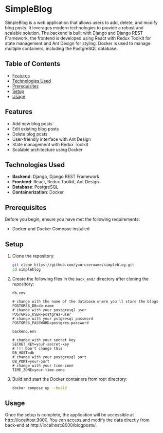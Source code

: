 # SimpleBlog

SimpleBlog is a web application that allows users to add, delete, and modify blog posts. It leverages modern technologies to provide a robust and scalable solution. The backend is built with Django and Django REST Framework, the frontend is developed using React with Redux Toolkit for state management and Ant Design for styling. Docker is used to manage multiple containers, including the PostgreSQL database.

## Table of Contents

- [Features](#features)
- [Technologies Used](#technologies-used)
- [Prerequisites](#prerequisites)
- [Setup](#setup)
- [Usage](#usage)

## Features

- Add new blog posts
- Edit existing blog posts
- Delete blog posts
- User-friendly interface with Ant Design
- State management with Redux Toolkit
- Scalable architecture using Docker

## Technologies Used

- **Backend**: Django, Django REST Framework
- **Frontend**: React, Redux Toolkit, Ant Design
- **Database**: PostgreSQL
- **Containerization**: Docker

## Prerequisites

Before you begin, ensure you have met the following requirements:

- Docker and Docker Compose installed

## Setup

1. Clone the repository:

   ```sh
   git clone https://github.com/yourusername/simpleblog.git
   cd simpleblog
   ```

2. Create the following files in the `back_end/` directory after cloning the repository:

   `db.env`
   ```env
   # change with the name of the database where you'll store the blogs
   POSTGRES_DB=db-name
   # change with your postgresql user
   POSTGRES_USER=postgres-user
   # change with your pstgresql password
   POSTGRES_PASSWORD=postgres-password
   ```

   `backend.env`
   ```env
   # change with your secret key
   SECRET_KEY=your-secret-key
   # !!! Don't change this
   DB_HOST=db
   # change with your postgresql port
   DB_PORT=your-port
   # change with your time-zone
   TIME_ZONE=your-time-zone
   ```

3. Build and start the Docker containers from root directory:

    ```sh
    docker compose up --build
    ```

## Usage
Once the setup is complete, the application will be accessible at http://localhost:3000. You can access and modify the data directly from back-end at http://localhost:8000/blogposts/.



